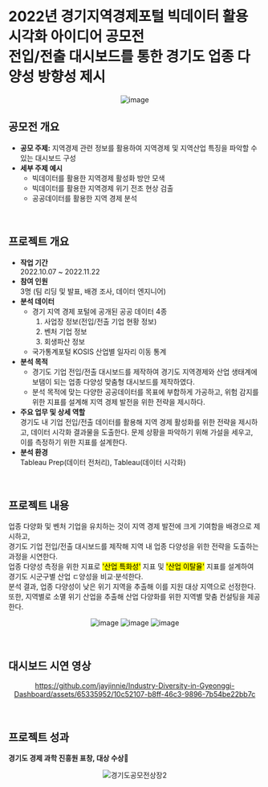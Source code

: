 # 2022년 경기지역경제포털 빅데이터 활용 시각화 아이디어 공모전 <br> 전입/전출 대시보드를 통한 경기도 업종 다양성 방향성 제시

<div align="center">
  
![image](https://github.com/jayjinnie/Industry-Diversity-in-Gyeonggi-Dashboard/assets/65335952/b0ec607f-ac96-46e7-b021-b278e7346fe9)
</div>

## 공모전 개요
* **공모 주제:** 지역경제 관련 정보를 활용하여 지역경제 및 지역산업 특징을 파악할 수 있는 대시보드 구성
* **세부 주제 예시**
  * 빅데이터를 활용한 지역경제 활성화 방안 모색
  * 빅데이터를 활용한 지역경제 위기 전조 현상 검출
  * 공공데이터를 활용한 지역 경제 분석

<br>

## 프로젝트 개요
* **작업 기간**<br>
  2022.10.07 ~ 2022.11.22
* **참여 인원** <br>
  3명 (팀 리딩 및 발표, 배경 조사, 데이터 엔지니어)
* **분석 데이터** <br>
  * 경기 지역 경제 포털에 공개된 공공 데이터 4종
      1) 사업장 정보(전입/전출 기업 현황 정보)
      2) 벤처 기업 정보
      3) 회생파산 정보
  * 국가통계포털 KOSIS 산업별 일자리 이동 통계
* **분석 목적** <br>
  * 경기도 기업 전입/전출 대시보드를 제작하여 경기도 지역경제와 산업 생태계에 보탬이 되는 업종 다양성 맞춤형 대시보드를 제작하였다.<br>
  * 분석 목적에 맞는 다양한 공공데이터를 목표에 부합하게 가공하고, 위험 감지를 위한 지표를 설계해 지역 경제 발전을 위한 전략을 제시하다.
* **주요 업무 및 상세 역할** <br>
  경기도 내 기업 전입/전출 데이터를 활용해 지역 경제 활성화를 위한 전략을 제시하고, 데이터 시각화 결과물을 도출한다. 문제 상황을 파악하기 위해 가설을 세우고, 이를 측정하기 위한 지표를 설계한다. 
* **분석 환경** <br>
  Tableau Prep(데이터 전처리), Tableau(데이터 시각화)

<br>

## 프로젝트 내용
업종 다양화 및 벤처 기업을 유치하는 것이 지역 경제 발전에 크게 기여함을 배경으로 제시하고, <br>
경기도 기업 전입/전출 대시보드를 제작해 지역 내 업종 다양성을 위한 전략을 도출하는 과정을 시연한다. <br>
업종 다양성 측정을 위한 지표로 <mark>'산업 특화성'</mark> 지표 및 <mark>'산업 이탈율'</mark> 지표를 설계하여 경기도 시군구별 산업 ㄷ양성을 비교·분석한다. <br>
분석 결과, 업종 다양성이 낮은 위기 지역을 추출해 이를 지원 대상 지역으로 선정한다. <br>
또한, 지역별로 소멸 위기 산업을 추출해 산업 다양화를 위한 지역별 맞춤 컨설팅을 제공한다.

<div align="center">
  
![image](https://github.com/jayjinnie/Industry-Diversity-in-Gyeonggi-Dashboard/assets/65335952/8d556420-576c-42e0-884a-d0e76c2ce394)
![image](https://github.com/jayjinnie/Industry-Diversity-in-Gyeonggi-Dashboard/assets/65335952/be3cf427-cee7-418c-8ee9-7814a8a7ccac)
![image](https://github.com/jayjinnie/Industry-Diversity-in-Gyeonggi-Dashboard/assets/65335952/e1da04df-2882-4d18-8a11-e9ea2d2c62a8)
</div>

<br>

## 대시보드 시연 영상
<div align="center">

https://github.com/jayjinnie/Industry-Diversity-in-Gyeonggi-Dashboard/assets/65335952/10c52107-b8ff-46c3-9896-7b54be22bb7c
</div>

<br>

## 프로젝트 성과
**경기도 경제 과학 진흥원 표창, 대상 수상🎉**
<div align="center">

![경기도공모전상장2](https://github.com/jayjinnie/Industry-Diversity-in-Gyeonggi-Dashboard/assets/65335952/19eb7522-ba59-4173-b437-59d8d2945086)
</div>
